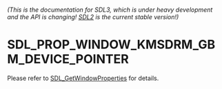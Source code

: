 ###### (This is the documentation for SDL3, which is under heavy development and the API is changing! [SDL2](https://wiki.libsdl.org/SDL2/) is the current stable version!)
# SDL_PROP_WINDOW_KMSDRM_GBM_DEVICE_POINTER

Please refer to [SDL_GetWindowProperties](SDL_GetWindowProperties) for details.

